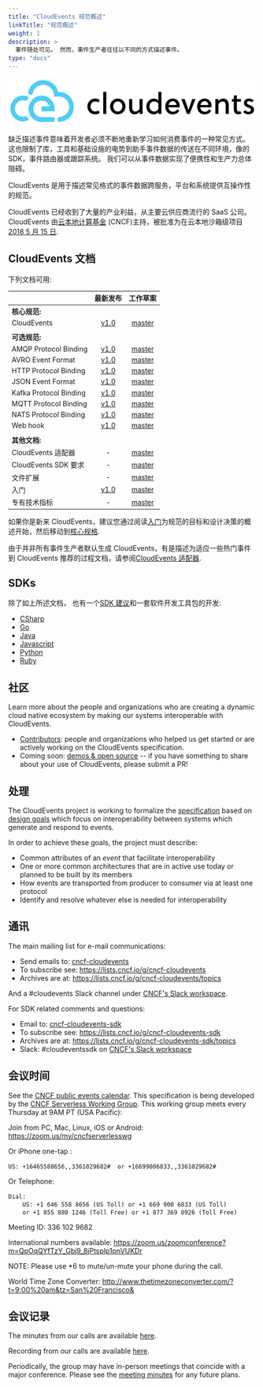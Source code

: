 ```yaml
---
title: "CloudEvents 规范概述"
linkTitle: "规范概述"
weight: 1
description: >
  事件随处可见。 然而，事件生产者往往以不同的方式描述事件。
type: "docs"
---
```


![CloudEvents logo](https://github.com/cncf/artwork/blob/master/projects/cloudevents/horizontal/color/cloudevents-horizontal-color.png)

缺乏描述事件意味着开发者必须不断地重新学习如何消费事件的一种常见方式。
这也限制了库，工具和基础设施的电势到助手事件数据的传送在不同环境，像的 SDK，事件路由器或跟踪系统。
我们可以从事件数据实现了便携性和生产力总体阻碍。

CloudEvents 是用于描述常见格式的事件数据跨服务，平台和系统提供互操作性的规范。

CloudEvents 已经收到了大量的产业利益，从主要云供应商流行的 SaaS 公司。
CloudEvents 由[云本地计算基金](https://cncf.io) (CNCF)主持，被批准为在云本地沙箱级项目[2018 5 月 15 日](https://docs.google.com/presentation/d/1KNSv70fyTfSqUerCnccV7eEC_ynhLsm9A_kjnlmU_t0/edit#slide=id.g37acf52904_1_41).

## CloudEvents 文档

下列文档可用:

|                        |                                    最新发布                                     |                                      工作草案                                       |
| :--------------------- | :-----------------------------------------------------------------------------: | :---------------------------------------------------------------------------------: |
| **核心规范:**          |
| CloudEvents            |          [v1.0](https://github.com/cloudevents/spec/blob/v1.0/spec.md)          |          [master](https://github.com/cloudevents/spec/blob/master/spec.md)          |
|                        |
| **可选规范:**          |
| AMQP Protocol Binding  | [v1.0](https://github.com/cloudevents/spec/blob/v1.0/amqp-protocol-binding.md)  | [master](https://github.com/cloudevents/spec/blob/master/amqp-protocol-binding.md)  |
| AVRO Event Format      |      [v1.0](https://github.com/cloudevents/spec/blob/v1.0/avro-format.md)       |      [master](https://github.com/cloudevents/spec/blob/master/avro-format.md)       |
| HTTP Protocol Binding  | [v1.0](https://github.com/cloudevents/spec/blob/v1.0/http-protocol-binding.md)  | [master](https://github.com/cloudevents/spec/blob/master/http-protocol-binding.md)  |
| JSON Event Format      |      [v1.0](https://github.com/cloudevents/spec/blob/v1.0/json-format.md)       |      [master](https://github.com/cloudevents/spec/blob/master/json-format.md)       |
| Kafka Protocol Binding | [v1.0](https://github.com/cloudevents/spec/blob/v1.0/kafka-protocol-binding.md) | [master](https://github.com/cloudevents/spec/blob/master/kafka-protocol-binding.md) |
| MQTT Protocol Binding  | [v1.0](https://github.com/cloudevents/spec/blob/v1.0/mqtt-protocol-binding.md)  | [master](https://github.com/cloudevents/spec/blob/master/mqtt-protocol-binding.md)  |
| NATS Protocol Binding  | [v1.0](https://github.com/cloudevents/spec/blob/v1.0/nats-protocol-binding.md)  | [master](https://github.com/cloudevents/spec/blob/master/nats-protocol-binding.md)  |
| Web hook               |      [v1.0](https://github.com/cloudevents/spec/blob/v1.0/http-webhook.md)      |      [master](https://github.com/cloudevents/spec/blob/master/http-webhook.md)      |
|                        |
| **其他文档:**          |
| CloudEvents 适配器     |                                        -                                        |        [master](https://github.com/cloudevents/spec/blob/master/adapters.md)        |
| CloudEvents SDK 要求   |                                        -                                        |          [master](https://github.com/cloudevents/spec/blob/master/SDK.md)           |
| 文件扩展               |                                        -                                        | [master](https://github.com/cloudevents/spec/blob/master/documented-extensions.md)  |
| 入门                   |         [v1.0](https://github.com/cloudevents/spec/blob/v1.0/primer.md)         |         [master](https://github.com/cloudevents/spec/blob/master/primer.md)         |
| 专有技术指标           |                                        -                                        |   [master](https://github.com/cloudevents/spec/blob/master/proprietary-specs.md)    |

如果你是新来 CloudEvents，建议您通过阅读[入门](primer.md)为规范的目标和设计决策的概述开始，然后移动到[核心规格](spec.md).

由于并非所有事件生产者默认生成 CloudEvents，有是描述为适应一些热门事件到 CloudEvents 推荐的过程文档，请参阅[CloudEvents 适配器](https://github.com/cloudevents/spec/blob/master/adapters.md).

## SDKs

除了如上所述文档， 也有一个[SDK 建议](SDK.md)和一套软件开发工具包的开发:

- [CSharp](https://github.com/cloudevents/sdk-csharp)
- [Go](https://github.com/cloudevents/sdk-go)
- [Java](https://github.com/cloudevents/sdk-java)
- [Javascript](https://github.com/cloudevents/sdk-javascript)
- [Python](https://github.com/cloudevents/sdk-python)
- [Ruby](https://github.com/cloudevents/sdk-ruby)

## 社区

Learn more about the people and organizations who are creating a dynamic cloud
native ecosystem by making our systems interoperable with CloudEvents.

- [Contributors](community/contributors.md): people and organizations who helped
  us get started or are actively working on the CloudEvents specification.
- Coming soon: [demos & open source](community/README.md) -- if you have
  something to share about your use of CloudEvents, please submit a PR!

## 处理

The CloudEvents project is working to formalize the [specification](spec.md)
based on [design goals](primer.md#design-goals) which focus on interoperability
between systems which generate and respond to events.

In order to achieve these goals, the project must describe:

- Common attributes of an _event_ that facilitate interoperability
- One or more common architectures that are in active use today or planned to be
  built by its members
- How events are transported from producer to consumer via at least one protocol
- Identify and resolve whatever else is needed for interoperability

## 通讯

The main mailing list for e-mail communications:

- Send emails to: [cncf-cloudevents](mailto:cncf-cloudevents@lists.cncf.io)
- To subscribe see: https://lists.cncf.io/g/cncf-cloudevents
- Archives are at: https://lists.cncf.io/g/cncf-cloudevents/topics

And a #cloudevents Slack channel under
[CNCF's Slack workspace](https://slack.cncf.io/).

For SDK related comments and questions:

- Email to: [cncf-cloudevents-sdk](mailto:cncf-cloudevents-sdk@lists.cncf.io)
- To subscribe see: https://lists.cncf.io/g/cncf-cloudevents-sdk
- Archives are at: https://lists.cncf.io/g/cncf-cloudevents-sdk/topics
- Slack: #cloudeventssdk on [CNCF's Slack workspace](https://slack.cncf.io/)

## 会议时间

See the [CNCF public events calendar](https://www.cncf.io/community/calendar/).
This specification is being developed by the
[CNCF Serverless Working Group](https://github.com/cncf/wg-serverless). This
working group meets every Thursday at 9AM PT (USA Pacific):

Join from PC, Mac, Linux, iOS or Android: https://zoom.us/my/cncfserverlesswg

Or iPhone one-tap :

    US: +16465588656,,3361029682#  or +16699006833,,3361029682#

Or Telephone:

    Dial:
        US: +1 646 558 8656 (US Toll) or +1 669 900 6833 (US Toll)
        or +1 855 880 1246 (Toll Free) or +1 877 369 0926 (Toll Free)

Meeting ID: 336 102 9682

International numbers available:
https://zoom.us/zoomconference?m=QpOqQYfTzY_Gbj9_8jPtsplp1pnVUKDr

NOTE: Please use \*6 to mute/un-mute your phone during the call.

World Time Zone Converter:
http://www.thetimezoneconverter.com/?t=9:00%20am&tz=San%20Francisco&

## 会议记录

The minutes from our calls are available [here](https://docs.google.com/document/d/1OVF68rpuPK5shIHILK9JOqlZBbfe91RNzQ7u_P7YCDE/edit#).

Recording from our calls are available [here](https://www.youtube.com/playlist?list=PLj6h78yzYM2Ph7YoBIgsZNW_RGJvNlFOt).

Periodically, the group may have in-person meetings that coincide with a major
conference. Please see the [meeting minutes](https://docs.google.com/document/d/1OVF68rpuPK5shIHILK9JOqlZBbfe91RNzQ7u_P7YCDE/edit#)
for any future plans.
